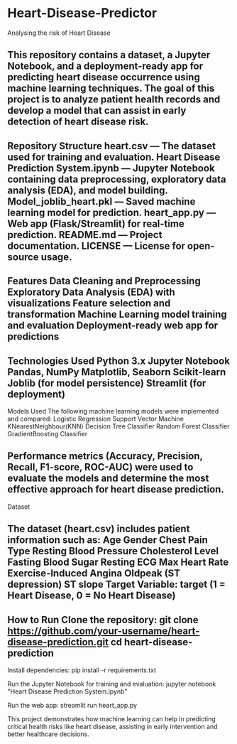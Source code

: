 # Heart-Disease-Predictor
Analysing the risk of Heart Disease

This repository contains a dataset, a Jupyter Notebook, and a deployment-ready app for predicting heart disease occurrence using machine learning techniques.
The goal of this project is to analyze patient health records and develop a model that can assist in early detection of heart disease risk.
---
Repository Structure
heart.csv — The dataset used for training and evaluation.
Heart Disease Prediction System.ipynb — Jupyter Notebook containing data preprocessing, exploratory data analysis (EDA), and model building.
Model_joblib_heart.pkl — Saved machine learning model for prediction.
heart_app.py — Web app (Flask/Streamlit) for real-time prediction.
README.md — Project documentation.
LICENSE — License for open-source usage.
---
Features
Data Cleaning and Preprocessing
Exploratory Data Analysis (EDA) with visualizations
Feature selection and transformation
Machine Learning model training and evaluation
Deployment-ready web app for predictions
---
Technologies Used
Python 3.x
Jupyter Notebook
Pandas, NumPy
Matplotlib, Seaborn
Scikit-learn
Joblib (for model persistence)
Streamlit (for deployment)
---
Models Used
The following machine learning models were implemented and compared:
Logistic Regression
Support Vector Machine
KNearestNeighbour(KNN)
Decision Tree Classifier
Random Forest Classifier
GradientBoosting Classifier

Performance metrics (Accuracy, Precision, Recall, F1-score, ROC-AUC) were used to evaluate the models and determine the most effective approach for heart disease prediction.
---
Dataset

The dataset (heart.csv) includes patient information such as:
Age
Gender
Chest Pain Type
Resting Blood Pressure
Cholesterol Level
Fasting Blood Sugar
Resting ECG
Max Heart Rate
Exercise-Induced Angina
Oldpeak (ST depression)
ST slope
Target Variable: target (1 = Heart Disease, 0 = No Heart Disease)
---
How to Run
Clone the repository:
git clone https://github.com/your-username/heart-disease-prediction.git
cd heart-disease-prediction
---
Install dependencies:
pip install -r requirements.txt

Run the Jupyter Notebook for training and evaluation:
jupyter notebook "Heart Disease Prediction System.ipynb"

Run the web app:
streamlit run heart_app.py

This project demonstrates how machine learning can help in predicting critical health risks like heart disease, assisting in early intervention and better healthcare decisions.
